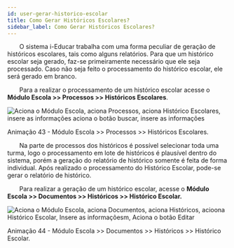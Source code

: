 ```yaml
---
id: user-gerar-historico-escolar
title: Como Gerar Históricos Escolares?
sidebar_label: Como Gerar Históricos Escolares?
---
```


<div id="main-content-access">

&nbsp;&nbsp;&nbsp;&nbsp;&nbsp;&nbsp;&nbsp;O sistema i-Educar trabalha com uma forma peculiar de geração de históricos escolares, tais como alguns relatórios. Para que um histórico escolar seja gerado, faz-se primeiramente necessário que ele seja processado. Caso não seja feito o processamento do histórico escolar, ele será gerado em branco.

</div>

&nbsp;&nbsp;&nbsp;&nbsp;&nbsp;&nbsp;&nbsp;Para a realizar o processamento de um histórico escolar acesse o **Módulo Escola >> Processos >> Históricos Escolares**.

![Aciona o Módulo Escola, aciona Processos, aciona Histórico Escolares, insere as informações aciona o botão buscar, insere as informações](/img/user-docs/processar_historico_escolar.gif)

<p class="centerText">Animação 43 - Módulo Escola >> Processos >> Históricos Escolares.</p>

&nbsp;&nbsp;&nbsp;&nbsp;&nbsp;&nbsp;&nbsp;Na parte de processos dos históricos é possível selecionar toda uma turma, logo o processamento em lote de históricos é plausível dentro do sistema, porém a geração do relatório de histórico somente é feita de forma individual. Após realizado o processamento do Histórico Escolar, pode-se gerar o relatório de histórico.

&nbsp;&nbsp;&nbsp;&nbsp;&nbsp;&nbsp;&nbsp;Para realizar a geração de um histórico escolar, acesse o **Módulo Escola >> Documentos >> Históricos >> Histórico Escolar.**

![Aciona o Módulo Escola, aciona Documentos, aciona Históricos, acioona Histórico Escolar, Insere as informaçõesm, Aciona o botão Editar](/img/user-docs/gerar_historico_escolar_processado.gif)

<p class="centerText">Animação 44 - Módulo Escola >> Documentos >> Históricos >> Histórico Escolar.</p>